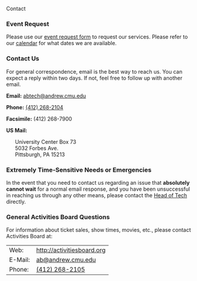Contact
<h3>Event Request</h3>

Please use our [event request form](/request) to request our services. Please refer to our <a href="https://tracker.abtech.org/events/calendar" target="_blank">calendar</a> for what dates we are available.

<h3>Contact Us</h3>

For general correspondence, email is the best way to reach us. You can expect a reply within two days. If not, feel free to follow up with another email.

**Email:** <a
  href="&#109;&#x61;&#105;&#x6c;&#x74;&#111;&#58;&#x61;&#x62;&#x74;&#101;&#99;&#104;&#x40;&#x61;&#x6e;&#100;&#x72;&#101;&#119;&#46;&#99;&#x6d;&#x75;&#x2e;&#101;&#x64;&#x75;">
&#x61;&#x62;&#x74;&#101;&#99;&#104;&#x40;&#x61;&#x6e;&#100;&#x72;&#101;&#119;&#46;&#99;&#x6d;&#x75;&#x2e;&#101;&#x64;&#x75;</a>

**Phone:** <a href="tel:4122682104">(412) 268-2104</a>

**Facsimile:** (412) 268-7900

**US Mail:**

&nbsp;&nbsp;&nbsp;&nbsp;&nbsp;&nbsp;University Center Box 73  
&nbsp;&nbsp;&nbsp;&nbsp;&nbsp;&nbsp;5032 Forbes Ave.  
&nbsp;&nbsp;&nbsp;&nbsp;&nbsp;&nbsp;Pittsburgh, PA 15213  

<h3>Extremely Time-Sensitive Needs or Emergencies</h3>

In the event that you need to contact us regarding an issue that <b>absolutely
cannot wait</b> for a normal email response, and you have been unsuccessful
in reaching us through any other means, please contact the [Head of Tech](/crew) directly.

<h3>General Activities Board Questions</h3>

For information about ticket sales, show times, movies, etc., please contact Activities Board at:  
<table border="0" cellpadding="5">
<tr>
  <td>Web:</td>
  <td><a href="http://activitiesboard.org/" target="_blank">http://activitiesboard.org</a>
  </td>
</tr>
<tr>
  <td>E-Mail:</td>
  <td><a
      href='&#109;ai&#108;to&#58;ab&#64;&#97;%6E&#100;r%65w&#46;c%6&#68;&#37;75&#46;%65du'>
    &#97;b&#64;a&#110;d&#114;ew&#46;cmu&#46;&#101;&#100;u</a></td>
</tr>
<tr>
  <td>Phone:&nbsp;</td>
  <td><a href="tel:4122682105">(412) 268-2105</a></td>
</tr>
</table>
